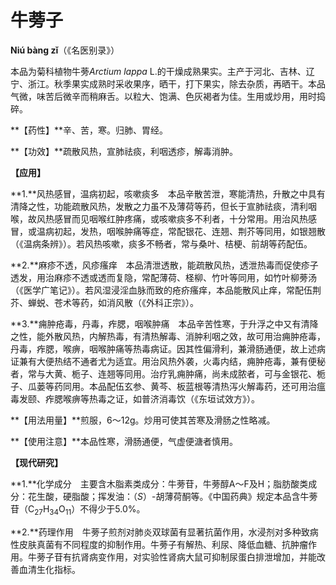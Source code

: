 # 牛蒡子

**Niú bàng zǐ**（《名医别录》）

本品为菊科植物牛蒡*Arctium  lappa* L.的干燥成熟果实。主产于河北、吉林、辽宁、浙江。秋季果实成熟时采收果序，晒干，打下果实，除去杂质，再晒干。本品气微，味苦后微辛而稍麻舌。以粒大、饱满、色灰褐者为佳。生用或炒用，用时捣碎。

**【药性】**辛、苦，寒。归肺、胃经。

**【功效】**疏散风热，宣肺祛痰，利咽透疹，解毒消肿。

**【应用】**

**1.**风热感冒，温病初起，咳嗽痰多　本品辛散苦泄，寒能清热，升散之中具有清降之性，功能疏散风热，发散之力虽不及薄荷等药，但长于宣肺祛痰，清利咽喉，故风热感冒而见咽喉红肿疼痛，或咳嗽痰多不利者，十分常用。用治风热感冒，或温病初起，发热，咽喉肿痛等症，常配银花、连翘、荆芥等同用，如银翘散（《温病条辨》）。若风热咳嗽，痰多不畅者，常与桑叶、桔梗、前胡等药配伍。

**2.**麻疹不透，风疹瘙痒　本品清泄透散，能疏散风热，透泄热毒而促使疹子透发，用治麻疹不透或透而复隐，常配薄荷、柽柳、竹叶等同用，如竹叶柳蒡汤（《医学广笔记》）。若风湿浸淫血脉而致的疮疥瘙痒，本品能散风止痒，常配伍荆芥、蝉蜕、苍术等药，如消风散（《外科正宗》）。

**3.**痈肿疮毒，丹毒，痄腮，咽喉肿痛　本品辛苦性寒，于升浮之中又有清降之性，能外散风热，内解热毒，有清热解毒、消肿利咽之效，故可用治痈肿疮毒，丹毒，痄腮，喉痹，咽喉肿痛等热毒病证。因其性偏滑利，兼滑肠通便，故上述病证兼有大便热结不通者尤为适宜。用治风热外袭，火毒内结，痈肿疮毒，兼有便秘者，常与大黄、栀子、连翘等同用。治疗乳痈肿痛，尚未成脓者，可与金银花、栀子、瓜蒌等药同用。本品配伍玄参、黄芩、板蓝根等清热泻火解毒药，还可用治瘟毒发颐、痄腮喉痹等热毒之证，如普济消毒饮（《东垣试效方》）。

**【用法用量】**煎服，6～12g。炒用可使其苦寒及滑肠之性略减。

**【使用注意】**本品性寒，滑肠通便，气虚便溏者慎用。

**【现代研究】**

**1.**化学成分　主要含木脂素类成分：牛蒡苷，牛蒡醇A～F及H；脂肪酸类成分：花生酸，硬脂酸；挥发油：（*S*）-胡薄荷酮等。《中国药典》规定本品含牛蒡苷（C<sub>27</sub>H<sub>34</sub>O<sub>11</sub>）不得少于5.0%。

**2.**药理作用　牛蒡子煎剂对肺炎双球菌有显著抗菌作用，水浸剂对多种致病性皮肤真菌有不同程度的抑制作用。牛蒡子有解热、利尿、降低血糖、抗肿瘤作用。牛蒡子苷有抗肾病变作用，对实验性肾病大鼠可抑制尿蛋白排泄增加，并能改善血清生化指标。

